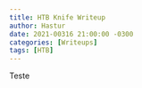 ```yaml
---
title: HTB Knife Writeup
author: Hastur
date: 2021-00316 21:00:00 -0300
categories: [Writeups]
tags: [HTB]
---
```


Teste
